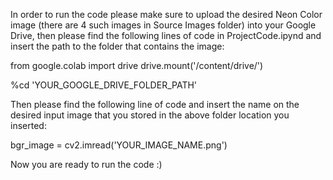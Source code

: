 In order to run the code please make sure to upload the desired Neon Color image (there are 4 such images in Source Images folder) into your Google Drive, then please find the following lines of code in ProjectCode.ipynd and insert the path to the folder that contains the image:

from google.colab import drive
drive.mount('/content/drive/')

%cd 'YOUR_GOOGLE_DRIVE_FOLDER_PATH'

Then please find the following line of code and insert the name on the desired input image that you stored in the above folder location you inserted:

bgr_image = cv2.imread('YOUR_IMAGE_NAME.png')

Now you are ready to run the code :)
